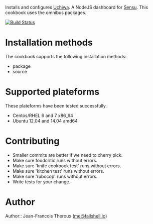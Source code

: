 Installs and configures [Uchiwa](https://github.com/sensu/uchiwa). A NodeJS dashboard for [Sensu](http://sensuapp.org/). This cookbook uses the omnibus packages.

[![Build Status](https://travis-ci.org/sensu/uchiwa-chef.svg)](https://travis-ci.org/sensu/uchiwa-chef)

# Installation methods

The cookbook supports the following installation methods:

+ package
+ source
 
# Supported plateforms

These plateforms have been tested successfully.

+ Centos/RHEL 6 and 7 x86_64
+ Ubuntu 12.04 and 14.04 amd64

# Contributing

+ Smaller commits are better if we need to cherry pick.
+ Make sure foodcritic runs without errors.
+ Make sure 'knife cookbook test' runs without errors.
+ Make sure 'kitchen test' runs without errors.
+ Make sure 'rubocop' runs without errors.
+ Write tests for your change.

# Author

Author:: Jean-Francois Theroux (<me@failshell.io>)
